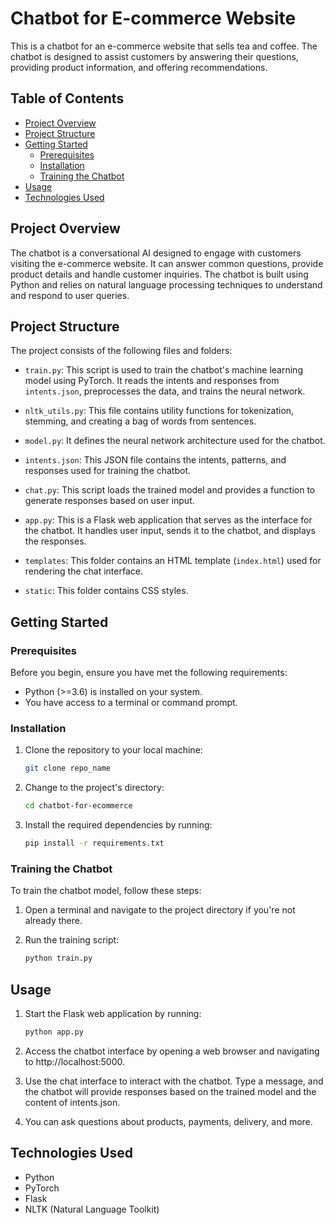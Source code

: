 # Chatbot for E-commerce Website

This is a chatbot for an e-commerce website that sells tea and coffee. The chatbot is designed to assist customers by answering their questions, providing product information, and offering recommendations.

## Table of Contents

- [Project Overview](#project-overview)
- [Project Structure](#project-structure)
- [Getting Started](#getting-started)
  - [Prerequisites](#prerequisites)
  - [Installation](#installation)
  - [Training the Chatbot](#training-the-chatbot)
- [Usage](#usage)
- [Technologies Used](#technologies-used)

## Project Overview

The chatbot is a conversational AI designed to engage with customers visiting the e-commerce website. It can answer common questions, provide product details and handle customer inquiries. The chatbot is built using Python and relies on natural language processing techniques to understand and respond to user queries.

## Project Structure

The project consists of the following files and folders:

- `train.py`: This script is used to train the chatbot's machine learning model using PyTorch. It reads the intents and responses from `intents.json`, preprocesses the data, and trains the neural network.

- `nltk_utils.py`: This file contains utility functions for tokenization, stemming, and creating a bag of words from sentences.

- `model.py`: It defines the neural network architecture used for the chatbot.

- `intents.json`: This JSON file contains the intents, patterns, and responses used for training the chatbot.

- `chat.py`: This script loads the trained model and provides a function to generate responses based on user input.

- `app.py`: This is a Flask web application that serves as the interface for the chatbot. It handles user input, sends it to the chatbot, and displays the responses.

- `templates`: This folder contains an HTML template (`index.html`) used for rendering the chat interface.

- `static`: This folder contains CSS styles.
## Getting Started

### Prerequisites

Before you begin, ensure you have met the following requirements:

- Python (>=3.6) is installed on your system.
- You have access to a terminal or command prompt.

### Installation

1. Clone the repository to your local machine:

   ```bash
   git clone repo_name
   ```

2. Change to the project's directory:

    ```bash
    cd chatbot-for-ecommerce
    ```

3. Install the required dependencies by running:

    ```bash
    pip install -r requirements.txt
    ```

### Training the Chatbot
To train the chatbot model, follow these steps:

1. Open a terminal and navigate to the project directory if you're not already there.

2. Run the training script:

    ```bash
    python train.py
    ```

## Usage

1. Start the Flask web application by running:

    ```bash
    python app.py
    ```
2. Access the chatbot interface by opening a web browser and navigating to http://localhost:5000.

3. Use the chat interface to interact with the chatbot. Type a message, and the chatbot will provide responses based on the trained model and the content of intents.json.

4. You can ask questions about products, payments, delivery, and more.


## Technologies Used
* Python
* PyTorch
* Flask
* NLTK (Natural Language Toolkit)

